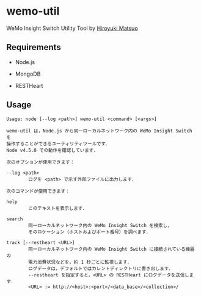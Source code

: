 # wemo-util

WeMo Insight Switch Utility Tool by [Hiroyuki Matsuo](http://sdl.ist.osaka-u.ac.jp/~h-matsuo/)

## Requirements

* Node.js

* MongoDB

* RESTHeart

## Usage

```
Usage: node [--log <path>] wemo-util <command> [<args>]

wemo-util は，Node.js から同一ローカルネットワーク内の WeMo Insight Switch を
操作することができるユーティリティツールです．
Node v4.5.0 での動作を確認しています．

次のオプションが使用できます：

--log <path>
        ログを <path> で示す外部ファイルに出力します．

次のコマンドが使用できます：

help
        このテキストを表示します．

search
        同一ローカルネットワーク内の WeMo Insight Switch を検索し，
        そのロケーション（ホストおよびポート番号）を調べます．

track [--restheart <URL>]
        同一ローカルネットワーク内の WeMo Insight Switch に接続されている機器の
        電力消費状況などを，約 1 秒ごとに監視します．
        ログデータは，デフォルトではカレントディレクトリに書き出します．
        --restheart を指定すると，<URL> の RESTHeart にログデータを送信します．
        <URL> := http://<host>:<port>/<data_base>/<collection>/
```
